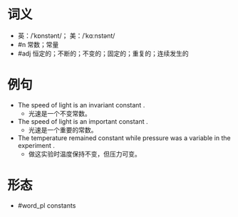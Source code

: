 # 词义
- 英：/ˈkɒnstənt/； 美：/ˈkɑːnstənt/
- #n 常数；常量
- #adj 恒定的；不断的；不变的；固定的；重复的；连续发生的
# 例句
- The speed of light is an invariant constant .
	- 光速是一个不变常数。
- The speed of light is an important constant .
	- 光速是一个重要的常数。
- The temperature remained constant while pressure was a variable in the experiment .
	- 做这实验时温度保持不变，但压力可变。
# 形态
- #word_pl constants
